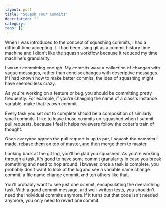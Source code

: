 ```yaml
---
layout: post
title: "Squash Your Commits"
description: ""
category: 
tags: []
---
```


When I was introduced to the concept of squashing commits, I had a difficult
time accepting it. I had been using git as a commit history
time machine and I didn't like the squash workflow because it reduced my time machine's
granularity.

I wasn't committing enough. My commits were a collection of changes with vague
messages, rather than concise changes with descriptive messages. If I had known
how to make better commits, the idea of squashing might have seemed less crazy.

As you're working on a feature or bug, you should be committing pretty
frequently. For example, if you're changing the name of a class's instance
variable, make that its own commit.

Every task you set out to complete should be a composition of similarly small
commits. I like to leave those commits un-squashed when I submit pull requests,
because I feel it helps reviewers follow the coder's train of thought.

Once everyone agrees the pull request is up to par, I squash the commits I made,
rebase them on top of master, and then merge them to master.

Looking back at the git log, you'll be glad you squashed. As you're working
through a task, it's good
to have some commit granularity in case you break something and need to hop
around. However, once a task is complete, you probably don't want to look at the
log and see a variable name change commit, a file name change commit, and ten
others like that.

You'll probably want to see just one commit, encapsulating the overarching task.
With a good commit message, and well-written tests, you shouldn't need the
individual commits anymore. If it turns out that code isn't needed anymore, you
only need to revert one commit.

